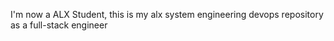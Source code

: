 I'm now a ALX Student, this is my alx system engineering devops repository as a full-stack engineer
